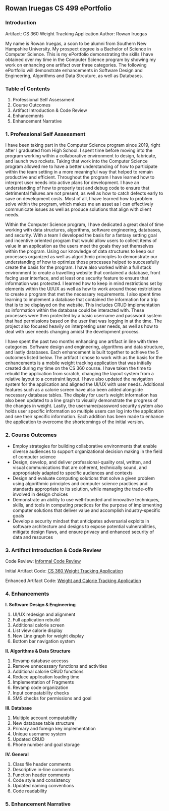 ## Rowan Iruegas CS 499 ePortfolio
### Introduction
Artifact: CS 360 Weight Tracking Application
Author: Rowan Iruegas

My name is Rowan Iruegas, a soon to be alumni from Southern New Hampshire University. My prospect degree is a Bachelor of Science in Computer Science. This is my ePortfolio demonstrating the skills I have obtained over my time in the Computer Science program by showing my work on enhancing one artifact over three categories. The following ePortfolio will demonstrate enhancements in Software Design and Engineering, Algorithms and Data Strcuture, as well as Databases.

### Table of Contents
  1. Professional Self Assessment
  2. Course Outcomes
  3. Artifact Introduction & Code Review
  4. Enhancements
  5. Enhancement Narrative

### 1. Professional Self Assessment

I have been taking part in the Computer Science program since 2019, right after I graduated from High School. I spent time before moving into the program working within a collaborative environment to design, fabricate, and launch two rockets. Taking that work into the Computer Science program allowed me to have a better understanding of how to participate within the team setting in a more meaningful way that helped to remain productive and efficient. Throughout the program I have learned how to interpret user needs into active plans for development. I have an understanding of how to properly test and debug code to ensure that detrimental failures are not present, as well as how to catch defects early to save on development costs. Most of all, I have learned how to problem solve within the program, which makes me an asset as I can effectively communicate issues as well as produce solutions that align with client needs. 

Within the Computer Science program, I have dedicated a great deal of time working with data structures, algorithms, software engineering, databases, and security. With a team I developed the basis for a fantasy setting goal and incentive oriented program that would allow users to collect items of value in an application as the users meet the goals they set themselves within the program. Using our knowledge of data structures to keep our processes organized as well as algorithmic principles to demonstrate our understanding of how to optimize those processes helped to successfully create the basis for the program. I have also worked within a full stack environment to create a travelling website that contained a database, front facing user interface, and at least one security feature to ensure that information was protected. I learned how to keep in mind restrictions set by elements within the UI/UX as well as how to work around those restrictions to create a program that met the necessary requirements. I also spent time learning to implement a database that contained the information for a trip that is to be displayed on the website. This includes CRUD implementation so information within the database could be interacted with. These processes were then protected by a basic username and password system that had permissions based on the user that was logging in at the time. The project also focused heavily on interpreting user needs, as well as how to deal with user needs changing amidst the development process. 

I have spent the past two months enhancing one artifact in line with three categories. Software design and engineering, algorithms and data structure, and lastly databases. Each enhancement is built together to achieve the 5 outcomes listed below. The artifact I chose to work with as the basis for the enhancements is a mobile weight tracking application that was initially created during my time on the CS 360 course. I have taken the time to rebuild the application from scratch, changing the layout system from a relative layout to a constraint layout. I have also updated the navigation system for the application and aligned the UI/UX with user needs. Additional features such as a calorie screen have also been added alongside necessary database tables. The display for user’s weight information has also been updated to a line graph to visually demonstrate the progress of the changes in weight. Lastly, the username/password security system also holds user specific information so multiple users can log into the application and see their specific information. Each addition has been made to enhance the application to overcome the shortcomings of the initial version.

### 2. Course Outcomes
  - Employ strategies for building collaborative environments that enable diverse audiences to support organizational decision making in the field of computer science
  - Design, develop, and deliver professional-quality oral, written, and visual communications that are coherent, technically sound, and appropriately adapted to specific audiences and contexts
  - Design and evaluate computing solutions that solve a given problem using algorithmic principles and computer science practices and standards appropriate to its solution, while managing the trade-offs involved in design choices
  - Demonstrate an ability to use well-founded and innovative techniques, skills, and tools in computing practices for the purpose of implementing computer solutions that deliver value and accomplish industry-specific goals
  - Develop a security mindset that anticipates adversarial exploits in software architecture and designs to expose potential vulnerabilities, mitigate design flaws, and ensure privacy and enhanced security of data and resources

### 3. Artifact Introduction & Code Review

Code Review:
[Informal Code Review](https://www.youtube.com/watch?v=nD-JtrWCdlQ)

Initial Artifact Code:
[CS 360 Weight Tracking Application](https://github.com/RowanIruegas/RowanIruegas.github.io/tree/main/CS360WeightTrackingApplication(Rowan%20Iruegas))

Enhanced Artifact Code:
[Weight and Calorie Tracking Application](https://github.com/RowanIruegas/RowanIruegas.github.io/tree/main/WeightAndCalorieTracker%5BFull%20Enhancements%5D%20(Rowan%20Iruegas))

### 4. Enhancements

**I. Software Design & Engineering**  
  1. UI/UX redesign and alignment  
  2. Full application rebuild  
  3. Additional calorie screen  
  4. List view calorie display  
  6. New Line graph for weight display  
  7. Bottom bar navigation system  
    
**II. Algorithms & Data Structure**  
  1. Revamp database accesss  
  2. Remove unnecessary functions and activities  
  3. Additional calorie CRUD functions  
  4. Reduce application loading time  
  5. Implementation of Fragments  
  6. Revamp code organization  
  7. Input compatability checks  
  8. SMS checks for permissions and goal  
    
**III. Database**  
  1. Multiple account compatability  
  2. New database table structure  
  3. Primary and foreign key implementation  
  4. Unique username system  
  5. Updated CRUD  
  6. Phone number and goal storage  

 **IV. General**  
  1. Class file header comments
  2. Descriptive in-line comments
  3. Function header comments
  4. Code style and consistency
  5. Updated naming conventions
  6. Code readability

### 5. Enhancement Narrative
